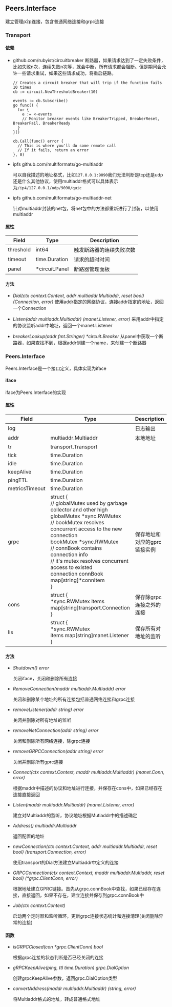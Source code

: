 ## Peers.Interface

建立管理p2p连接，包含普通网络连接和grpc连接

### Transport

#### 依赖

* github.com/rubyist/circuitbreaker
断路器，如果请求达到了一定失败条件，比如失败n次，连续失败n次等，就会中断，所有请求都会阻断。但是期间会允许一些请求重试，如果这些请求成功，将重启链路。
  ```
  // Creates a circuit breaker that will trip if the function fails 10 times
  cb := circuit.NewThresholdBreaker(10)

  events := cb.Subscribe()
  go func() {
    for {
      e := <-events
      // Monitor breaker events like BreakerTripped, BreakerReset, BreakerFail, BreakerReady
    }
  }()

  cb.Call(func() error {
    // This is where you'll do some remote call
    // If it fails, return an error
  }, 0)
  ```
  
* ipfs github.com/multiformats/go-multiaddr

  可以自我描述的地址格式，比如`127.0.0.1:9090`我们无法判断是tcp还是udp还是什么其他协议，使用multiaddr格式可以具体表示为`/ip4/127.0.0.1/udp/9090/quic`

* ipfs github.com/multiformats/go-multiaddr-net

  针对multiaddr封装的net包，将net包中的方法都重新进行了封装，以使用multiaddr

#### 属性

| Field     | Type           | Description              |
| --------- | -------------- | ------------------------ |
| threshold | int64          | 触发断路器的连续失败次数 |
| timeout   | time.Duration  | 请求的超时时间           |
| panel     | *circuit.Panel | 断路器管理面板           |

#### 方法

* *Dial(ctx context.Context, addr multiaddr.Multiaddr, reset bool) (Connection, error)*
使用addr指定的网络协议，连接addr指定的地址，返回一个Connection

* *Listen(addr multiaddr.Multiaddr) (manet.Listener, error)*
采用addr中指定的协议监听addr中地址，返回一个manet.Listener

* *breakerLookup(addr fmt.Stringer) \*circuit.Breaker*
从panel中获取一个断路器，如果查找不到，根据addr创建一个name，来创建一个断路器

### Peers.Interface

Peers.Interface是一个接口定义，具体实现为iface

#### iface

iface为Peers.Interface的实现

#### 属性

| Field          | Type                                                         | Description                  |
| -------------- | ------------------------------------------------------------ | ---------------------------- |
| log            |                                                              | 日志输出                     |
| addr           | multiaddr.Multiaddr                                          | 本地地址                     |
| tr             | transport.Transport                                          |                              |
| tick           | time.Duration                                                |                              |
| idle           | time.Duration                                                |                              |
| keepAlive      | time.Duration                                                |                              |
| pingTTL        | time.Duration                                                |                              |
| metricsTimeout | time.Duration                                                |                              |
| grpc           | struct {<br>	// globalMutex used by garbage collector and other high<br> globalMutex \*sync.RWMutex <br>  // bookMutex resolves concurrent access to the new connection<br> bookMutex \*sync.RWMutex<br> // connBook contains connection info<br> // it's mutex resolves concurrent access to existed<br> connection connBook map[string]*connItem<br> } | 保存地址和对应的gprc链接实例 |
| cons           | struct {<br> *sync.RWMutex items<br> map[string]transport.Connection<br>} | 保存除grpc连接之外的连接     |
| lis            | struct {<br> *sync.RWMutex<br> items map[string]manet.Listener<br> } | 保存所有对地址的监听         |

#### 方法

* *Shutdown() error*

  关闭iface，关闭和删除所有连接

* *RemoveConnection(maddr multiaddr.Multiaddr) error*

  关闭和删除某个地址的所有连接包括普通网络连接和grpc连接

* *removeListener(addr string) error*

  关闭并删除对所有地址的监听

* *removeNetConnection(addr string) error*

  关闭和删除所有网络连接，除grpc连接

* *removeGRPCConnection(addr string) error*

  关闭并删除所有gprc连接

* *Connect(ctx context.Context, maddr multiaddr.Multiaddr) (manet.Conn, error)*

  根据maddr中描述的协议和地址进行连接，并保存在cons中，如果已经存在连接直接返回

* *Listen(maddr multiaddr.Multiaddr) (manet.Listener, error)*

  建立对Multiaddr的监听，协议地址根据Mutiaddr中的描述确定

* *Address() multiaddr.Multiaddr*

  返回配置的地址

* *newConnection(ctx context.Context, addr multiaddr.Multiaddr, reset bool) (transport.Connection, error)*

  使用transport的Dial方法建立Multiaddr中定义的连接

* *GRPCConnection(ctx context.Context, maddr multiaddr.Multiaddr, reset bool) (\*grpc.ClientConn, error)*

  根据地址建立GPRC链接。首先从grpc.connBook中查找，如果已经存在连接，直接返回，如果不存在，建立连接并保存到grpc.connBook中
  
* *Job(ctx context.Context)*

  启动两个定时器和监听循环，更新grpc连接状态统计和连接清理(关闭删除异常的连接)

#### 函数

* *isGRPCClosed(con \*grpc.ClientConn) bool*

  根据grpc连接的状态判断是否已经关闭的连接

* *gRPCKeepAlive(ping, ttl time.Duration) grpc.DialOption*

  创建grpcKeepAlive参数，返回grpc.DialOption类型

* *convertAddress(maddr multiaddr.Multiaddr) (string, error)*

  将Multiaddr格式的地址，转成普通格式地址
  
